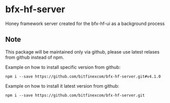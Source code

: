 # bfx-hf-server

Honey framework server created for the bfx-hf-ui as a background process

## Note

This package will be maintained only via github, please use latest relases from github instead of npm.

Example on how to install specific version from github:
```
npm i --save https://github.com/bitfinexcom/bfx-hf-server.git#v4.1.0
```

Example on how to install it latest version from github:
```
npm i --save https://github.com/bitfinexcom/bfx-hf-server.git
```
